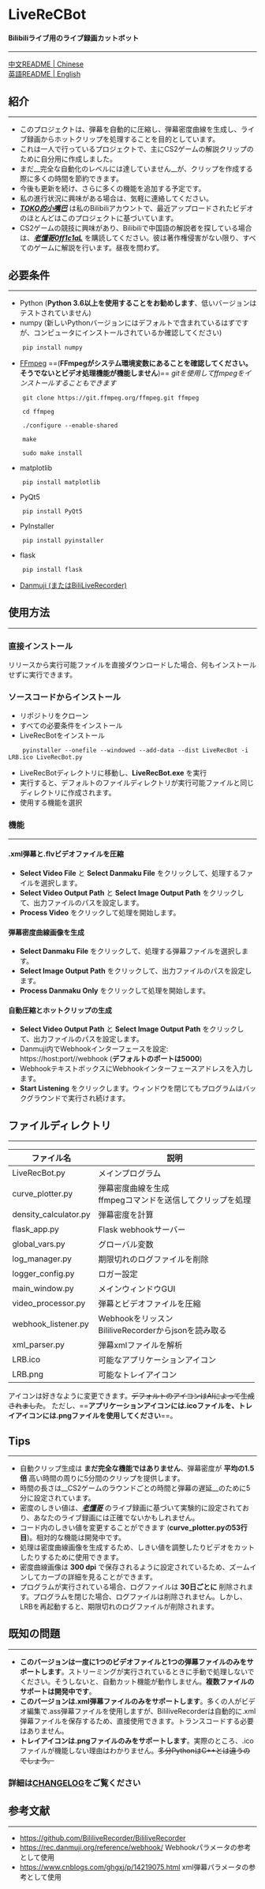 # LiveReCBot
#### Bilibiliライブ用のライブ録画カットボット

**********

[中文README | Chinese](README_CN.md)
<br>[英語README | English](README.md)

## 紹介

**********

* このプロジェクトは、弾幕を自動的に圧縮し、弾幕密度曲線を生成し、ライブ録画からホットクリップを処理することを目的としています。
* これは一人で行っているプロジェクトで、主にCS2ゲームの解説クリップのために自分用に作成しました。
* まだ__完全な自動化のレベルには達していません__が、クリップを作成する際に多くの時間を節約できます。
* 今後も更新を続け、さらに多くの機能を追加する予定です。
* 私の進行状況に興味がある場合は、気軽に連絡してください。
* __*<u>[TOKO的小嘴巴](https://space.bilibili.com/202371545?spm_id_from=333.337.0.0)</u>*__ は私のBilibiliアカウントで、最近アップロードされたビデオのほとんどはこのプロジェクトに基づいています。
* CS2ゲームの競技に興味があり、Bilibiliで中国語の解説者を探している場合は、__*<u>[老懂哥0ff1c1aL](https://space.bilibili.com/475083446?spm_id_from=333.337.0.0)</u>*__ を購読してください。彼は著作権侵害がない限り、すべてのゲームに解説を行います。昼夜を問わず。

## 必要条件

**********

* Python (__Python 3.6以上を使用することをお勧めします__、低いバージョンはテストされていません)
* numpy (新しいPythonバージョンにはデフォルトで含まれているはずですが、コンピュータにインストールされているか確認してください)
```
    pip install numpy
```
* <u>[FFmpeg](https://www.gyan.dev/ffmpeg/builds/)</u> ==(__FFmpegがシステム環境変数にあることを確認してください。そうでないとビデオ処理機能が機能しません__)==
*gitを使用してffmpegをインストールすることもできます*
```
    git clone https://git.ffmpeg.org/ffmpeg.git ffmpeg

    cd ffmpeg

    ./configure --enable-shared

    make

    sudo make install
```
* matplotlib
```
    pip install matplotlib
```
* PyQt5
```
    pip install PyQt5
```
* PyInstaller
```
    pip install pyinstaller
```
* flask
```
    pip install flask
```
* <u>[Danmuji (またはBiliLiveRecorder)]( https://github.com/BililiveRecorder/BililiveRecorder/releases)</u>

## 使用方法

**********

### 直接インストール

リリースから実行可能ファイルを直接ダウンロードした場合、何もインストールせずに実行できます。

### ソースコードからインストール

* リポジトリをクローン
* すべての必要条件をインストール
* LiveRecBotをインストール
```
    pyinstaller --onefile --windowed --add-data --dist LiveRecBot -i LRB.ico LiveRecBot.py
```
* LiveRecBotディレクトリに移動し、__LiveRecBot.exe__ を実行
* 実行すると、デフォルトのファイルディレクトリが実行可能ファイルと同じディレクトリに作成されます。
* 使用する機能を選択

### 機能

**********

#### .xml弾幕と.flvビデオファイルを圧縮
* __Select Video File__ と __Select Danmaku File__ をクリックして、処理するファイルを選択します。
* __Select Video Output Path__ と __Select Image Output Path__ をクリックして、出力ファイルのパスを設定します。
* __Process Video__ をクリックして処理を開始します。

#### 弾幕密度曲線画像を生成
* __Select Danmaku File__ をクリックして、処理する弾幕ファイルを選択します。
* __Select Image Output Path__ をクリックして、出力ファイルのパスを設定します。
* __Process Danmaku Only__ をクリックして処理を開始します。

#### 自動圧縮とホットクリップの生成
* __Select Video Output Path__ と __Select Image Output Path__ をクリックして、出力ファイルのパスを設定します。
* Danmuji内でWebhookインターフェースを設定: https://host:port//webhook (__デフォルトのポートは5000__)
* WebhookテキストボックスにWebhookインターフェースアドレスを入力します。
* __Start Listening__ をクリックします。ウィンドウを閉じてもプログラムはバックグラウンドで実行され続けます。

## ファイルディレクトリ

**********

| ファイル名 | 説明 |
| --------- | ----------- |
| LiveRecBot.py | メインプログラム |
| curve_plotter.py | 弾幕密度曲線を生成 <br>ffmpegコマンドを送信してクリップを処理 |
| density_calculator.py | 弾幕密度を計算 |
| flask_app.py | Flask webhookサーバー |
| global_vars.py | グローバル変数 |
| log_manager.py | 期限切れのログファイルを削除 |
| logger_config.py | ロガー設定 |
| main_window.py | メインウィンドウGUI |
| video_processor.py | 弾幕とビデオファイルを圧縮 |
| webhook_listener.py | Webhookをリッスン <br>BililiveRecorderからjsonを読み取る |
| xml_parser.py | 弾幕xmlファイルを解析 |
| LRB.ico | 可能なアプリケーションアイコン |
| LRB.png | 可能なトレイアイコン |

アイコンは好きなように変更できます。~~デフォルトのアイコンはAIによって生成されました~~。
 ただし、==__アプリケーションアイコンには.icoファイルを、トレイアイコンには.pngファイルを使用してください__==。

 ## Tips

**********

* 自動クリップ生成は __まだ完全な機能ではありません__、弾幕密度が __平均の1.5倍__ 高い時間の周りに5分間のクリップを提供します。
* 時間の長さは__CS2ゲームのラウンドごとの時間と弾幕の遅延__のために5分に設定されています。
* 密度のしきい値は、__*<u>[老懂哥](https://live.bilibili.com/21674333?broadcast_type=0&is_room_feed=1&spm_id_from=333.999.to_liveroom.0.click&live_from=86002)</u>*__ のライブ録画に基づいて実験的に設定されており、あなたのライブ録画には正確でないかもしれません。
* コード内のしきい値を変更することができます (__curve_plotter.pyの53行目__)。相対的な機能は開発中です。
* 処理は密度曲線画像を生成するため、しきい値を調整したりビデオをカットしたりするために使用できます。
* 密度曲線画像は __300 dpi__ で保存されるように設定されているため、ズームインしてカーブの詳細を見ることができます。
* プログラムが実行されている場合、ログファイルは __30日ごとに__ 削除されます。プログラムを閉じた場合、ログファイルは削除されません。しかし、LRBを再起動すると、期限切れのログファイルが削除されます。

## 既知の問題

**********

* __このバージョンは一度に1つのビデオファイルと1つの弾幕ファイルのみをサポートします__。ストリーミングが実行されているときに手動で処理しないでください。そうしないと、自動カット機能が動作しません。__複数ファイルのサポートは開発中です__。
* __このバージョンは.xml弾幕ファイルのみをサポートします__。多くの人がビデオ編集で.ass弾幕ファイルを使用しますが、BililiveRecorderは自動的に.xml弾幕ファイルを保存するため、直接使用できます。トランスコードする必要はありません。
* __トレイアイコンは.pngファイルのみをサポートします__。実際のところ、.icoファイルが機能しない理由はわかりません。~~多分PythonはC++とは違うのでしょう。~~

### 詳細は[CHANGELOG](CHANGELOG.md)をご覧ください

## 参考文献

**********

* https://github.com/BililiveRecorder/BililiveRecorder
* https://rec.danmuji.org/reference/webhook/ Webhookパラメータの参考として使用
* https://www.cnblogs.com/ghgxj/p/14219075.html xml弾幕パラメータの参考として使用
